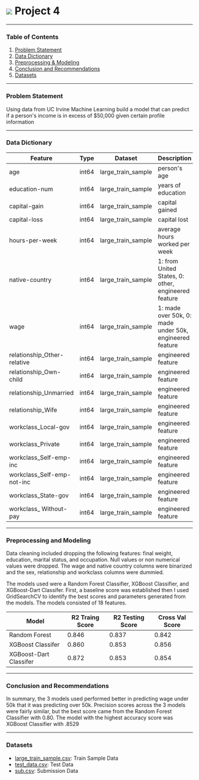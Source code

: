 # ![](https://ga-dash.s3.amazonaws.com/production/assets/logo-9f88ae6c9c3871690e33280fcf557f33.png)  Project 4

---

### Table of Contents

1. [Problem Statement](#Problem-Statement)
2. [Data Dictionary](#Data-Dictionary)
3. [Preprocessing & Modeling](#Preprocessing-and-Modeling)
4. [Conclusion and Recommendations](#Conclusion-and-Recommendations)
5. [Datasets](#Datasets)

---

### Problem Statement

Using data from UC Irvine Machine Learning build a model that can predict if a person's income is in excess of $50,000 given certain profile information

---

### Data Dictionary

|Feature                     |Type    |Dataset             |Description              |
|---                         |---     |---                 |---                      |
|age                         |int64   |large_train_sample  |person's age             |
|education-num               |int64   |large_train_sample  |years of education       |
|capital-gain                |int64   |large_train_sample  |capital gained                      |
|capital-loss                |int64   |large_train_sample  |capital lost                        |
|hours-per-week              |int64   |large_train_sample  |average hours worked per week       |
|native-country              |int64   |large_train_sample  |1: from United States, 0: other, engineered feature           |
|wage                        |int64   |large_train_sample  |1: made over 50k, 0: made under 50k, engineered feature       |
|relationship_Other-relative |int64   |large_train_sample  |engineered feature       |
|relationship_Own-child      |int64   |large_train_sample  |engineered feature       |
|relationship_Unmarried      |int64   |large_train_sample  |engineered feature       |
|relationship_Wife           |int64   |large_train_sample  |engineered feature       |
|workclass_Local-gov         |int64   |large_train_sample  |engineered feature       |
|workclass_Private           |int64   |large_train_sample  |engineered feature       |
|workclass_Self-emp-inc      |int64   |large_train_sample  |engineered feature       |
|workclass_Self-emp-not-inc  |int64   |large_train_sample  |engineered feature       |
|workclass_State-gov         |int64   |large_train_sample  |engineered feature       |
|workclass_ Without-pay      |int64   |large_train_sample  |engineered feature       |

---

### Preprocessing and Modeling

Data cleaning included dropping the following features: final weight, education, marital status, and occupation. Null values or non numerical values were dropped. The wage and native country columns were binarized and the sex, relationship and workclass columns were dummied.

The models used were a Random Forest Classifier, XGBoost Classifier, and XGBoost-Dart Classifer. First, a baseline score was established then I used GridSearchCV to identify the best scores and parameters generated from the models. The models consisted of 18 features.

|Model                       |R2 Traing Score     |R2 Testing Score    |Cross Val Score    |
|---                         |---                 |---                 |---                |
|Random Forest               |0.846               |0.837               |0.842              |
|XGBoost Classifer           |0.860               |0.853               |0.856              |
|XGBoost-Dart Classifer      |0.872               |0.853               |0.854              |

---

### Conclusion and Recommendations

In summary, the 3 models used performed better in predicting wage under 50k that it was predicting over 50k. Precision scores across the 3 models were fairly similar, but the best score came from the Random Forest Classifier with 0.80. The model with the highest accuracy score was XGBoost Classifier with .8529

---

### Datasets

* [large_train_sample.csv]('data/large_train_sample.csv'): Train Sample Data
* [test_data.csv]('data/test_data.csv'): Test Data
* [sub.csv]('../data/sub.csv'): Submission Data

